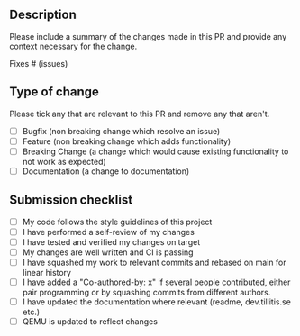 ## Description

Please include a summary of the changes made in this PR and provide
any context necessary for the change.

Fixes # (issues)

## Type of change

Please tick any that are relevant to this PR and remove any that
aren't.

- [ ] Bugfix (non breaking change which resolve an issue)
- [ ] Feature (non breaking change which adds functionality)
- [ ] Breaking Change (a change which would cause existing
      functionality to not work as expected)
- [ ] Documentation (a change to documentation)

## Submission checklist

- [ ] My code follows the style guidelines of this project
- [ ] I have performed a self-review of my changes
- [ ] I have tested and verified my changes on target
- [ ] My changes are well written and CI is passing
- [ ] I have squashed my work to relevant commits and rebased on main
      for linear history
- [ ] I have added a "Co-authored-by: x" if several people
      contributed, either pair programming or by squashing commits
      from different authors.
- [ ] I have updated the documentation where relevant (readme,
      dev.tillitis.se etc.)
- [ ] QEMU is updated to reflect changes
